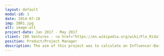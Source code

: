 ```yaml
---
layout: default
modal-id: 1
date: 2014-07-18
img: IBR1.jpg
alt: image-alt
project-date: Jan 2017 - May 2017
client: IBR Ventures - <a href="https://en.wikipedia.org/wiki/Flo_Rida">Flo Rida</a>
position: Product/Project Manager
description: The aim of this project was to calculate an Influencer-Based Return rate, which would quantify the value add of an influencer or celebrity to a campaign or company. My team and I used clustering techniques and social network analysis (using <a href="https://gephi.org/">Gephi</a>) to identify which followers are of most value. We also developed a web based persona-generation app called <a href="personify-ibr.herokuapp.com">Personify</a> that can build a persona for a group of users based on their tweets.
---
```

